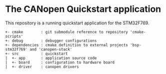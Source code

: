 
# The CANopen Quickstart application

This repository is a running quickstart application for the STM32F769.

```
+- cmake        : git submodule reference to repository 'cmake-scripts'
+- debug        : debugger configurations
+- dependencies : cmake definition to external projects 'bsp-stm32f769' and 'canopen-stack'
+- src          : quickstart
|  +- app       : application source code
|  +- board     : configuration to hardware board
|  +- driver    : canopen drivers
```
